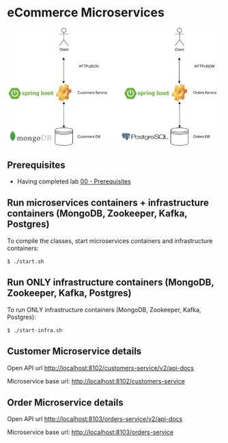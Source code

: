 # eCommerce Microservices

![](img/eCommerce.png)

## Prerequisites

- Having completed lab [00 - Prerequisites](../00-Prerequisites/README.md)

## Run microservices containers + infrastructure containers (MongoDB, Zookeeper, Kafka, Postgres)

To compile the classes, start microservices containers and infrastructure containers:

```console
$ ./start.sh
```

## Run ONLY infrastructure containers (MongoDB, Zookeeper, Kafka, Postgres)

To run ONLY infrastructure containers (MongoDB, Zookeeper, Kafka, Postgres):

```console
$ ./start-infra.sh
```


## Customer Microservice details

Open API url [http://localhost:8102/customers-service/v2/api-docs](http://localhost:8102/customers-service/v2/api-docs)

Microservice base url: [http://localhost:8102/customers-service](http://localhost:8102/customers-service)

## Order Microservice details

Open API url [http://localhost:8103/orders-service/v2/api-docs](http://localhost:8103/orders-service/v2/api-docs)

Microservice base url: [http://localhost:8103/orders-service](http://localhost:8103/orders-service)
